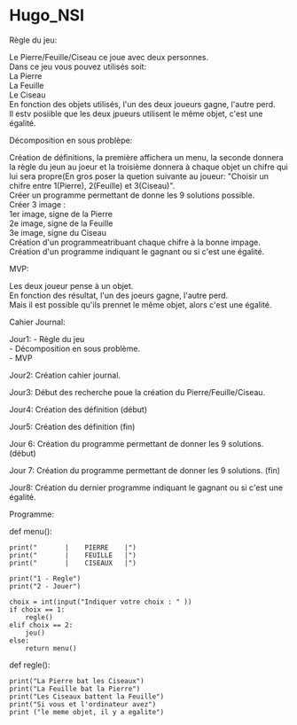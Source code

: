 # Hugo_NSI  

Règle du jeu:

Le Pierre/Feuille/Ciseau ce joue avec deux personnes.  
Dans ce jeu vous pouvez utilisés soit:  
La Pierre  
La Feuille  
Le Ciseau  
En fonction des objets utilisés, l'un des deux joueurs gagne, l'autre perd.  
Il estv posiible que les deux jpueurs utilisent le même objet, c'est une égalité.  

Décomposition en sous problèpe:  

Création de définitions, la première affichera un menu, la seconde donnera la règle du jeun au joeur et la troisième donnera à chaque objet un chifre qui lui sera propre(En gros poser la quetion suivante au joueur: "Choisir un chifre entre 1(Pierre), 2(Feuille) et 3(Ciseau)".  
Créer un programme permettant de donne les 9 solutions possible.  
Créer 3 image :   
1er image, signe de la Pierre  
2e image, signe de la Feuille  
3e image, signe du Ciseau  
Création d'un programmeatribuant chaque chifre à la bonne impage.  
Création d'un programme indiquant le gagnant ou si c'est une égalité.  

MVP:   

Les deux joueur pense à un objet.  
En fonction des résultat, l'un des joeurs gagne, l'autre perd.  
Mais il est possible qu'ils prennet le même objet, alors c'est une égalité.  


Cahier Journal:    

Jour1: - Règle du jeu  
       - Décomposition en sous problème.  
       - MVP  
       
Jour2: Création cahier journal.  

Jour3: Début des recherche poue la création du Pierre/Feuille/Ciseau.  

Jour4: Création des définition (début)  

Jour5: Création des définition (fin)  

Jour 6: Création du programme permettant de donner les 9 solutions. (début)  

Jour 7: Création du programme permettant de donner les 9 solutions. (fin)  

Jour8: Création du dernier programme indiquant le gagnant ou si c'est une égalité.  


Programme:

def menu():

    print("       |    PIERRE    |")
    print("       |    FEUILLE   |")
    print("       |    CISEAUX   |")
    
    print("1 - Regle")
    print("2 - Jouer")
    
    choix = int(input("Indiquer votre choix : " ))
    if choix == 1:
        regle()
    elif choix == 2:
        jeu()
    else:
        return menu()









def regle():

    print("La Pierre bat les Ciseaux")
    print("La Feuille bat la Pierre")
    print("Les Ciseaux battent la Feuille")
    print("Si vous et l'ordinateur avez") 
    print ("le meme objet, il y a egalite")
    

       
